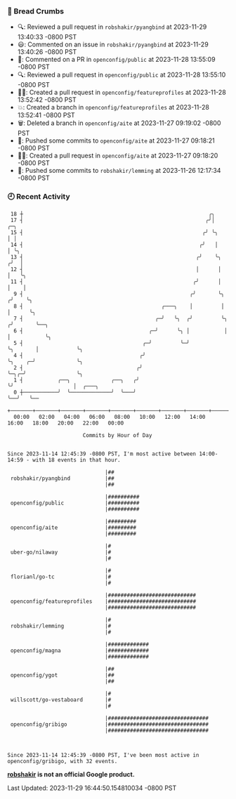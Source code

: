 ### 🍞 Bread Crumbs

 * 🔍: Reviewed a pull request in  `robshakir/pyangbind` at 2023-11-29 13:40:33 -0800 PST
 * 😃: Commented on an issue in `robshakir/pyangbind` at 2023-11-29 13:40:26 -0800 PST
 * 💬: Commented on a PR in  `openconfig/public` at 2023-11-28 13:55:09 -0800 PST
 * 🔍: Reviewed a pull request in  `openconfig/public` at 2023-11-28 13:55:10 -0800 PST
 * ✍🏼: Created a pull request in `openconfig/featureprofiles` at 2023-11-28 13:52:42 -0800 PST
 * 💥: Created a branch in `openconfig/featureprofiles` at 2023-11-28 13:52:41 -0800 PST
 * 🗑: Deleted a branch in `openconfig/aite` at 2023-11-27 09:19:02 -0800 PST
 * 🚢: Pushed some commits to `openconfig/aite` at 2023-11-27 09:18:21 -0800 PST
 * ✍🏼: Created a pull request in `openconfig/aite` at 2023-11-27 09:18:20 -0800 PST
 * 🚢: Pushed some commits to `robshakir/lemming` at 2023-11-26 12:17:34 -0800 PST

### 🕘 Recent Activity
```
 18 ┼                                                           ╭╮
 17 ┤                                                          ╭╯│               ╭─╮
 15 ┤                                                         ╭╯ ╰╮              │ │
 14 ┤                                                        ╭╯   │              │ ╰╮
 13 ┤                                                       ╭╯    ╰╮            ╭╯  │
 12 ┤                                                       │      │            │   ╰╮
 11 ┤                                                      ╭╯      │            │    │
  9 ┤                                                     ╭╯       ╰╮          ╭╯    ╰╮
  8 ┤                                            ╭───╮    │         │          │      ╰╮
  7 ┤                                          ╭─╯   ╰╮  ╭╯         ╰╮        ╭╯       ╰──╮
  6 ┤                                        ╭─╯      ╰╮ │           │        │           ╰╮
  5 ┤                                      ╭─╯         ╰─╯           ╰╮       │            ╰╮
  4 ┤                                     ╭╯                          ╰╮    ╭─╯             ╰╮
  2 ┤                                    ╭╯                            ╰─╮╭─╯                ╰╮
  1 ┤           ╭──╮             ╭──╮   ╭╯                               ╰╯                   │  ╭───╮
  0 ┼───────────╯  ╰─────────────╯  ╰───╯                                                     ╰──╯   ╰──
    +───────+───────+───────+───────+───────+───────+───────+───────+───────+───────+───────+───────+────
  00:00   02:00   04:00   06:00   08:00   10:00   12:00   14:00   16:00   18:00   20:00   22:00   00:00   

						Commits by Hour of Day


Since 2023-11-14 12:45:39 -0800 PST, I'm most active between 14:00-14:59 - with 18 events in that hour.

```



```
                               |##
 robshakir/pyangbind           |##
                               |##

                               |##########
 openconfig/public             |##########
                               |##########

                               |#########
 openconfig/aite               |#########
                               |#########

                               |#
 uber-go/nilaway               |#
                               |#

                               |#
 florianl/go-tc                |#
                               |#

                               |############################
 openconfig/featureprofiles    |############################
                               |############################

                               |#
 robshakir/lemming             |#
                               |#

                               |#############
 openconfig/magna              |#############
                               |#############

                               |##
 openconfig/ygot               |##
                               |##

                               |#
 willscott/go-vestaboard       |#
                               |#

                               |################################
 openconfig/gribigo            |################################
                               |################################



Since 2023-11-14 12:45:39 -0800 PST, I've been most active in openconfig/gribigo, with 32 events.

```
**[robshakir](mailto:robjs@google.com) is not an official Google product.**  


Last Updated: 2023-11-29 16:44:50.154810034 -0800 PST
